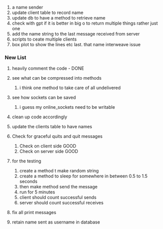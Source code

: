 1. a name sender
2. update client table to record name
3. update db to have a method to retrieve name
4. check with gpt if it is better in big o to return multiple things rather just one
5. add the name string to the last message received from server
6. scripts to ceate multiple clients
7. box plot to show the lines etc
last. that name interweave issue


### New List
1. heavily comment the code - DONE
2. see what can be compressed into methods
   1. i think one method to take care of all undelivered
3. see how sockets can be saved 
   1. i guess my online_sockets need to be writable
4. clean up code accordingly
5. update the clients table to have names


1. Check for graceful quits and quit messages
   1. Check on client side GOOD
   2. Check on server side GOOD
2. for the testing
   1. create a method t make random string
   2. create a method to sleep for somewhere in between 0.5 to 1.5 seconds
   3. then make method send the message
   4. run for 5 minutes
   5. client should count successful sends
   6. server should count successful receives
3. fix all print messages
4. retain name sent as username in database